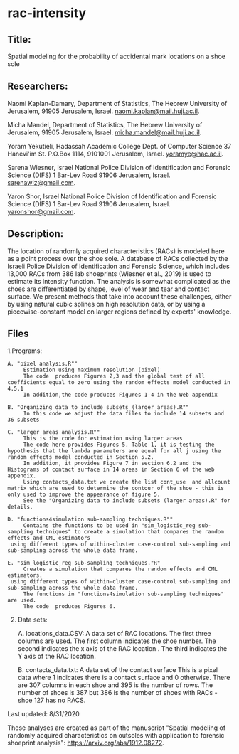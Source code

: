 # rac-intensity
Title:
------
Spatial modeling for the probability of accidental mark locations on a shoe sole

Researchers: 
------------
Naomi Kaplan-Damary, Department of Statistics, The Hebrew University of Jerusalem, 91905 Jerusalem, Israel. naomi.kaplan@mail.huji.ac.il.

Micha Mandel, Department of Statistics, The Hebrew University of Jerusalem, 91905 Jerusalem, Israel. micha.mandel@mail.huji.ac.il.

Yoram Yekutieli, Hadassah Academic College Dept. of Computer Science 37 Hanevi'im St. P.O.Box 1114, 9101001 Jerusalem, Israel. yoramye@hac.ac.il.

Sarena Wiesner, Israel National Police Division of Identification and Forensic Science (DIFS) 1 Bar-Lev Road 91906 Jerusalem, Israel. sarenawiz@gmail.com.

Yaron Shor, Israel National Police Division of Identification and Forensic Science (DIFS) 1 Bar-Lev Road 91906 Jerusalem, Israel. yaronshor@gmail.com.

Description:
------------
The location of randomly acquired characteristics (RACs) is modeled here as a point process over the shoe sole.
A database of RACs collected by the Israeli Police Division of Identification and Forensic Science, which includes 13,000 RACs from 386 lab shoeprints (Wiesner et al., 2019) is used  to estimate its intensity function. 
The analysis is somewhat complicated as the shoes are differentiated by shape, level of wear and tear and contact surface. 
We present methods that take into account these challenges, either by using natural cubic splines on high resolution data, or by using a piecewise-constant model on larger regions defined by experts' knowledge.

Files
----- 
1.Programs:

	A. "pixel analysis.R""
		 Estimation using maximum resolution (pixel)
		 The code  produces Figures 2,3 and the global test of all coefficients equal to zero using the random effects model conducted in 4.5.1
		 In addition,the code produces Figures 1-4 in the Web appendix 

	B. "Organizing data to include subsets (larger areas).R""
		 In this code we adjust the data files to include 14 subsets and 36 subsets

	C. "larger areas analysis.R""
		 This is the code for estimation using larger areas
		 The code here provides Figures 5, Table 1, it is testing the hypothesis that the lambda parameters are equal for all j using the random effects model conducted in Section 5.2.
		 In addition, it provides Figure 7 in section 6.2 and the Histograms of contact surface in 14 areas in Section 6 of the web appendix.
		 Using contacts_data.txt we create the list cont_use  and allcount matrix which are used to determine the contour of the shoe - this is only used to improve the appearance of figure 5. 
		 See the "Organizing data to include subsets (larger areas).R" for details.

	D. "functions4simulation sub-sampling techniques.R""
		 Contains the functions to be used in "sim_logistic_reg sub-sampling techniques" to create a simulation that compares the random effects and CML estimators
  	 using different types of within-cluster case-control sub-sampling and sub-sampling across the whole data frame.

	E. "sim_logistic_reg sub-sampling techniques."R"
		 Creates a simulation that compares the random effects and CML estimators.
  	 using different types of within-cluster case-control sub-sampling and sub-sampling across the whole data frame.
		 The functions in "functions4simulation sub-sampling techniques" are used.
		 The code  produces Figures 6.


2. Data sets:


	A. locations_data.CSV: A data set of RAC locations. 
     The first three columns are used. 
     The first column indicates the shoe number.
     The second indicates the x axis of the RAC location .
     The third indicates the Y axis of the RAC location.
 
	B. contacts_data.txt: A data set of the contact surface 
     This is a pixel data where 1 indicates there is a contact surface and 0 otherwise.
     There are 307 columns in each shoe and 395 is the number of rows.
     The number of shoes is 387 but 386 is the number of shoes with RACs - shoe 127 has no RACS.

Last updated: 8/31/2020


These analyses are created as part of the manuscript "Spatial modeling of randomly acquired characteristics on outsoles with application to forensic shoeprint analysis": https://arxiv.org/abs/1912.08272.  
